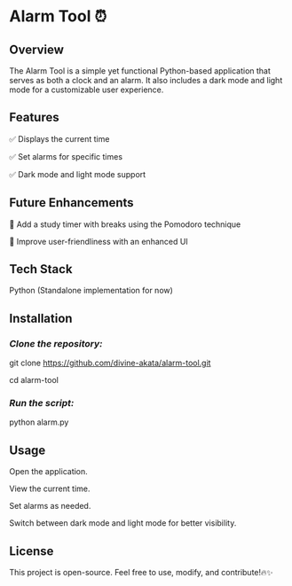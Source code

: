 # **Alarm Tool ⏰**


## **Overview**

The Alarm Tool is a simple yet functional Python-based application that serves as both a clock and an alarm. It also includes a dark mode and light mode for a customizable user experience.


## **Features**

✅ Displays the current time

✅ Set alarms for specific times

✅ Dark mode and light mode support


## **Future Enhancements**

🚀 Add a study timer with breaks using the Pomodoro technique

🚀 Improve user-friendliness with an enhanced UI


## **Tech Stack**

Python (Standalone implementation for now)


## **Installation**

### _Clone the repository:_

git clone https://github.com/divine-akata/alarm-tool.git

cd alarm-tool

### _Run the script:_

python alarm.py


## **Usage**

Open the application.

View the current time.

Set alarms as needed.

Switch between dark mode and light mode for better visibility.


## **License**

This project is open-source. Feel free to use, modify, and contribute!🔥✨
